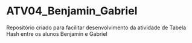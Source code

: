 # ATV04_Benjamin_Gabriel
Repositório criado para facilitar desenvolvimento da atividade de Tabela Hash entre os alunos Benjamin e Gabriel
